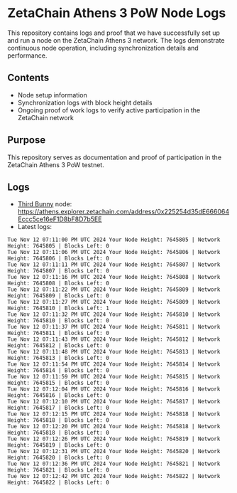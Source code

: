 # ZetaChain Athens 3 PoW Node Logs
This repository contains logs and proof that we have successfully set up and run a node on the ZetaChain Athens 3 network. The logs demonstrate continuous node operation, including synchronization details and performance.

## Contents
- Node setup information
- Synchronization logs with block height details
- Ongoing proof of work logs to verify active participation in the ZetaChain network

## Purpose
This repository serves as documentation and proof of participation in the ZetaChain Athens 3 PoW testnet.

## Logs

- [Third Bunny](https://thirdbunny.xyz/) node: https://athens.explorer.zetachain.com/address/0x225254d35dE666064Eccc5ce16eF1D8bF8D7b5EE
- Latest logs:
```
Tue Nov 12 07:11:00 PM UTC 2024 Your Node Height: 7645805 | Network Height: 7645805 | Blocks Left: 0
Tue Nov 12 07:11:06 PM UTC 2024 Your Node Height: 7645806 | Network Height: 7645806 | Blocks Left: 0
Tue Nov 12 07:11:11 PM UTC 2024 Your Node Height: 7645807 | Network Height: 7645807 | Blocks Left: 0
Tue Nov 12 07:11:16 PM UTC 2024 Your Node Height: 7645808 | Network Height: 7645808 | Blocks Left: 0
Tue Nov 12 07:11:22 PM UTC 2024 Your Node Height: 7645809 | Network Height: 7645809 | Blocks Left: 0
Tue Nov 12 07:11:27 PM UTC 2024 Your Node Height: 7645809 | Network Height: 7645810 | Blocks Left: 1
Tue Nov 12 07:11:32 PM UTC 2024 Your Node Height: 7645810 | Network Height: 7645810 | Blocks Left: 0
Tue Nov 12 07:11:37 PM UTC 2024 Your Node Height: 7645811 | Network Height: 7645811 | Blocks Left: 0
Tue Nov 12 07:11:43 PM UTC 2024 Your Node Height: 7645812 | Network Height: 7645812 | Blocks Left: 0
Tue Nov 12 07:11:48 PM UTC 2024 Your Node Height: 7645813 | Network Height: 7645813 | Blocks Left: 0
Tue Nov 12 07:11:54 PM UTC 2024 Your Node Height: 7645814 | Network Height: 7645814 | Blocks Left: 0
Tue Nov 12 07:11:59 PM UTC 2024 Your Node Height: 7645815 | Network Height: 7645815 | Blocks Left: 0
Tue Nov 12 07:12:04 PM UTC 2024 Your Node Height: 7645816 | Network Height: 7645816 | Blocks Left: 0
Tue Nov 12 07:12:10 PM UTC 2024 Your Node Height: 7645817 | Network Height: 7645817 | Blocks Left: 0
Tue Nov 12 07:12:15 PM UTC 2024 Your Node Height: 7645818 | Network Height: 7645818 | Blocks Left: 0
Tue Nov 12 07:12:20 PM UTC 2024 Your Node Height: 7645818 | Network Height: 7645818 | Blocks Left: 0
Tue Nov 12 07:12:26 PM UTC 2024 Your Node Height: 7645819 | Network Height: 7645819 | Blocks Left: 0
Tue Nov 12 07:12:31 PM UTC 2024 Your Node Height: 7645820 | Network Height: 7645820 | Blocks Left: 0
Tue Nov 12 07:12:36 PM UTC 2024 Your Node Height: 7645821 | Network Height: 7645821 | Blocks Left: 0
Tue Nov 12 07:12:42 PM UTC 2024 Your Node Height: 7645822 | Network Height: 7645822 | Blocks Left: 0
```
